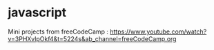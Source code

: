 # javascript
Mini projects from freeCodeCamp : https://www.youtube.com/watch?v=3PHXvlpOkf4&t=5224s&ab_channel=freeCodeCamp.org
